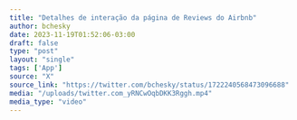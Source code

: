 ```yaml
---
title: "Detalhes de interação da página de Reviews do Airbnb"
author: bchesky
date: 2023-11-19T01:52:06-03:00
draft: false
type: "post"
layout: "single"
tags: ['App']
source: "X"
source_link: "https://twitter.com/bchesky/status/1722240568473096688"
media: "/uploads/twitter.com_yRNCwOqbDKK3Rggh.mp4"
media_type: "video"
---
```


